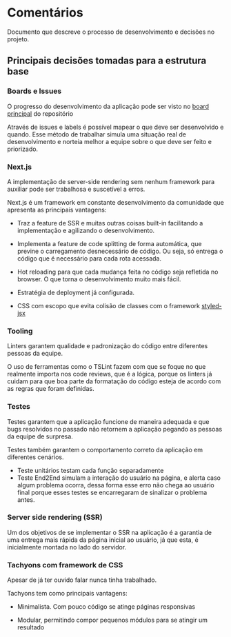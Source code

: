 # Comentários

Documento que descreve o processo de desenvolvimento e decisões no projeto.

## Principais decisões tomadas para a estrutura base

### Boards e Issues

O progresso do desenvolvimento da aplicação pode ser visto no [board principal](https://github.com/gabrielgodoy/gabriel-eletro/projects/1) do repositório

Através de issues e labels é possível mapear o que deve ser desenvolvido e quando. Esse método de trabalhar simula uma situação real de desenvolvimento e norteia melhor a equipe sobre o que deve ser feito e priorizado.

### Next.js

A implementação de server-side rendering sem nenhum framework para auxiliar pode ser trabalhosa e suscetível a erros. 

Next.js é um framework em constante desenvolvimento da comunidade que apresenta as principais vantagens:

- Traz a feature de SSR e muitas outras coisas built-in facilitando a implementação e agilizando o desenvolvimento.

- Implementa a feature de code splitting de forma automática, que previne o carregamento desnecessário de código. Ou seja, só entrega o código que é necessário para cada rota acessada.

- Hot reloading para que cada mudança feita no código seja refletida no browser. O que torna o desenvolvimento muito mais fácil.

- Estratégia de deployment já configurada.

- CSS com escopo que evita colisão de classes com o framework [styled-jsx](https://github.com/zeit/styled-jsx)

### Tooling

Linters garantem qualidade e padronização do código entre diferentes pessoas da equipe. 

O uso de ferramentas como o TSLint fazem com que se foque no que realmente importa nos code reviews, que é a lógica, porque os linters já cuidam para que boa parte da formatação do código esteja de acordo com as regras que foram definidas.

### Testes

Testes garantem que a aplicação funcione de maneira adequada e que bugs resolvidos no passado não retornem a aplicação pegando as pessoas da equipe de surpresa.

Testes também garantem o comportamento correto da aplicação em diferentes cenários.

- Teste unitários testam cada função separadamente
- Teste End2End simulam a interação do usuário na página, e alerta caso algum problema ocorra, dessa forma esse erro não chega ao usuário final porque esses testes se encarregaram de sinalizar o problema antes.

### Server side rendering (SSR)

Um dos objetivos de se implementar o SSR na aplicação é a garantia de uma entrega mais rápida da página inicial ao usuário, já que esta, é inicialmente montada no lado do servidor.

### Tachyons com framework de CSS

Apesar de já ter ouvido falar nunca tinha trabalhado. 

Tachyons tem como principais vantagens:

- Minimalista. Com pouco código se atinge páginas responsivas

- Modular, permitindo compor pequenos módulos para se atingir um resultado
